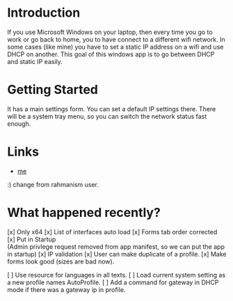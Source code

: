 # Introduction
If you use Microsoft Windows on your laptop, then every time you go to work or go back to home, you to have connect to a different wifi network. In some cases (like mine) you have to set a static IP address on a wifi and use DHCP on another.
This goal of this windows app is to go between DHCP and static IP easily.

# Getting Started
It has a main settings form. You can set a default IP settings there.
There will be a system tray menu, so you can switch the network status fast enough.

# Links
- [me](http://rahmanism.ir)

:)
change from rahmanism user.

# What happened recently?
[x] Only x64
[x] List of interfaces auto load
[x] Forms tab order corrected
[x] Put in Startup  
  (Admin privlege request removed from app manifest, so we can put the app in startup)
[x] IP validation
[x] User can make duplicate of a profile.
[x] Make forms look good (sizes are bad now).

[ ] Use resource for languages in all texts.
[ ] Load current system setting as a new profile names AutoProfile.
[ ] Add a command for gateway in DHCP mode if there was a gateway ip in profile.
